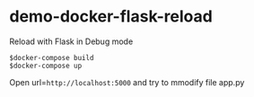 # demo-docker-flask-reload
Reload with Flask in Debug mode

```
$docker-compose build
$docker-compose up
```

Open url=`http://localhost:5000` and try to mmodify file app.py

